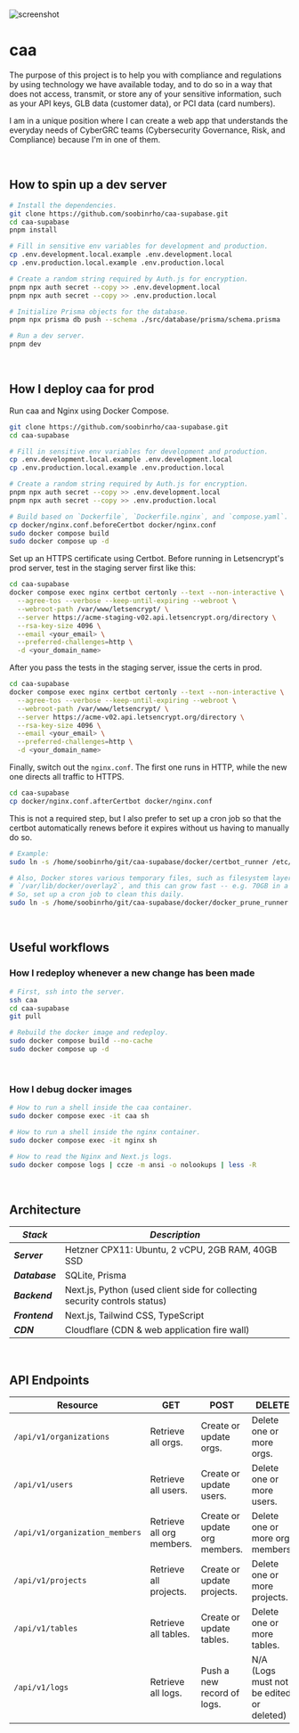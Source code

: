 <br>

![screenshot](https://github.com/user-attachments/assets/a606ba77-e699-49b5-a810-518017e36287)

# caa

The purpose of this project is to help you with compliance and regulations by using technology we have available today, and to do so in a way that does not access, transmit, or store any of your sensitive information, such as your API keys, GLB data (customer data), or PCI data (card numbers).

I am in a unique position where I can create a web app that understands the everyday needs of CyberGRC teams (Cybersecurity Governance, Risk, and Compliance) because I'm in one of them.

<br>

## How to spin up a dev server

```bash
# Install the dependencies.
git clone https://github.com/soobinrho/caa-supabase.git
cd caa-supabase
pnpm install

# Fill in sensitive env variables for development and production.
cp .env.development.local.example .env.development.local
cp .env.production.local.example .env.production.local

# Create a random string required by Auth.js for encryption.
pnpm npx auth secret --copy >> .env.development.local
pnpm npx auth secret --copy >> .env.production.local

# Initialize Prisma objects for the database.
pnpm npx prisma db push --schema ./src/database/prisma/schema.prisma

# Run a dev server.
pnpm dev
```

<br>

## How I deploy caa for prod

Run caa and Nginx using Docker Compose.

```bash
git clone https://github.com/soobinrho/caa-supabase.git
cd caa-supabase

# Fill in sensitive env variables for development and production.
cp .env.development.local.example .env.development.local
cp .env.production.local.example .env.production.local

# Create a random string required by Auth.js for encryption.
pnpm npx auth secret --copy >> .env.development.local
pnpm npx auth secret --copy >> .env.production.local

# Build based on `Dockerfile`, `Dockerfile.nginx`, and `compose.yaml`.
cp docker/nginx.conf.beforeCertbot docker/nginx.conf
sudo docker compose build
sudo docker compose up -d
```

Set up an HTTPS certificate using Certbot.
Before running in Letsencrypt's prod server, test in the staging server first like this:

```bash
cd caa-supabase
docker compose exec nginx certbot certonly --text --non-interactive \
  --agree-tos --verbose --keep-until-expiring --webroot \
  --webroot-path /var/www/letsencrypt/ \
  --server https://acme-staging-v02.api.letsencrypt.org/directory \
  --rsa-key-size 4096 \
  --email <your_email> \
  --preferred-challenges=http \
  -d <your_domain_name>
```

After you pass the tests in the staging server, issue the certs in prod.

```bash
cd caa-supabase
docker compose exec nginx certbot certonly --text --non-interactive \
  --agree-tos --verbose --keep-until-expiring --webroot \
  --webroot-path /var/www/letsencrypt/ \
  --server https://acme-v02.api.letsencrypt.org/directory \
  --rsa-key-size 4096 \
  --email <your_email> \
  --preferred-challenges=http \
  -d <your_domain_name>
```

Finally, switch out the `nginx.conf`.
The first one runs in HTTP, while the new one directs all traffic to HTTPS.

```bash
cd caa-supabase
cp docker/nginx.conf.afterCertbot docker/nginx.conf
```

This is not a required step, but I also prefer to set up a cron job so that the certbot automatically renews before it expires without us having to manually do so.

```bash
# Example:
sudo ln -s /home/soobinrho/git/caa-supabase/docker/certbot_runner /etc/cron.daily/certbot_runner

# Also, Docker stores various temporary files, such as filesystem layers at
# `/var/lib/docker/overlay2`, and this can grow fast -- e.g. 70GB in a week.
# So, set up a cron job to clean this daily.
sudo ln -s /home/soobinrho/git/caa-supabase/docker/docker_prune_runner /etc/cron.daily/docker_prune_runner
```

<br>

## Useful workflows

### How I redeploy whenever a new change has been made

```bash
# First, ssh into the server.
ssh caa
cd caa-supabase
git pull

# Rebuild the docker image and redeploy.
sudo docker compose build --no-cache
sudo docker compose up -d
```

<br>

### How I debug docker images

```bash
# How to run a shell inside the caa container.
sudo docker compose exec -it caa sh

# How to run a shell inside the nginx container.
sudo docker compose exec -it nginx sh

# How to read the Nginx and Next.js logs.
sudo docker compose logs | ccze -m ansi -o nolookups | less -R
```

<br>

## Architecture

| **_Stack_**    | **_Description_**                                                          |
| -------------- | -------------------------------------------------------------------------- |
| **_Server_**   | Hetzner CPX11: Ubuntu, 2 vCPU, 2GB RAM, 40GB SSD                           |
| **_Database_** | SQLite, Prisma                                                             |
| **_Backend_**  | Next.js, Python (used client side for collecting security controls status) |
| **_Frontend_** | Next.js, Tailwind CSS, TypeScript                                          |
| **_CDN_**      | Cloudflare (CDN & web application fire wall)                               |

<br>

## API Endpoints

| **Resource**                   | **GET**                   | **POST**                      | **DELETE**                               |
| ------------------------------ | ------------------------- | ----------------------------- | ---------------------------------------- |
| `/api/v1/organizations`        | Retrieve all orgs.        | Create or update orgs.        | Delete one or more orgs.                 |
| `/api/v1/users`                | Retrieve all users.       | Create or update users.       | Delete one or more users.                |
| `/api/v1/organization_members` | Retrieve all org members. | Create or update org members. | Delete one or more org members.          |
| `/api/v1/projects`             | Retrieve all projects.    | Create or update projects.    | Delete one or more projects.             |
| `/api/v1/tables`               | Retrieve all tables.      | Create or update tables.      | Delete one or more tables.               |
| `/api/v1/logs`                 | Retrieve all logs.        | Push a new record of logs.    | N/A (Logs must not be edited or deleted) |

<br>

<!--

## Security Controls Supported

### 1. MFA (Multi Factor Authentication)

- https://github.com/supabase/supabase/blob/master/apps/studio/data/organization-members/organization-roles-query.ts
- member.mfa_enabled
- HTTP GET request to /platform/organizations/{slug}/roles

<br>

### 2. RLS (Row Level Security)

- https://github.com/supabase/supabase/blob/master/apps/studio/data/table-editor/table-editor-query-sql.ts
- table.rls_enabled
- post('/platform/pg-meta/{ref}/query')
- Remediation: patch('/platform/pg-meta/{ref}/tables')
- https://github.com/supabase/supabase/blob/master/apps/studio/data/tables/table-update-mutation.ts#L22
- https://github.com/supabase/supabase/blob/master/apps/studio/components/interfaces/Auth/Policies/Policies.tsx

<br>

### 3. PITR (Point-In-Time Recovery)

- https://github.com/supabase/supabase/blob/master/apps/studio/data/database/backups-query.ts
- backups?.pitr_enabled
- HTTP GET request to `/platform/database/{ref}/backups`

It's possible to query for security controls using API's, but I decided to not go this route so that all credentials stay in the user's hands and never leave their environment.

-->
